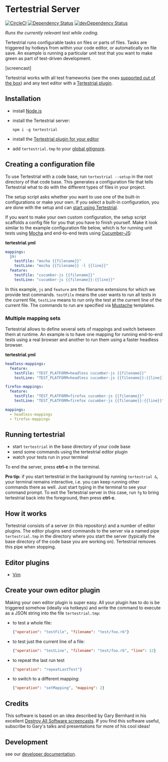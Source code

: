 # Tertestrial Server

[![CircleCI](https://circleci.com/gh/kevgo/tertestrial-server.svg?style=shield)](https://circleci.com/gh/kevgo/tertestrial-server)
[![Dependency Status](https://david-dm.org/kevgo/tertestrial-server.svg)](https://david-dm.org/kevgo/tertestrial-server)
[![devDependency Status](https://david-dm.org/kevgo/tertestrial-server/dev-status.svg)](https://david-dm.org/kevgo/tertestrial-server#info=devDependencies)

_Runs the currently relevant test while coding._

Tertestrial runs configurable tasks on files or parts of files.
Tasks are triggered by hotkeys from within your code editor,
or automatically on file save.
An example is running a particular unit test that you want to make green
as part of test-driven development.

[screencast]

Tertestrial works with all test frameworks (see the ones [supported out of the box](mappings))
and any text editor with a [Tertestrial plugin](#editor-plugins).


## Installation

* install [Node.js](https://nodejs.org/en)

* install the Tertestrial server:

  ```
  npm i -g tertestrial
  ```

* install the [Tertestrial plugin for your editor](#editor-plugins)

* add `tertestrial.tmp` to your
  [global gitignore](https://help.github.com/articles/ignoring-files/#create-a-global-gitignore).


## Creating a configuration file

To use Tertestrial with a code base,
run `tertestrial --setup` in the root directory of that code base.
This generates a configuration file
that tells Tertestrial
what to do with the different types of files in your project.

The setup script asks whether you want to use one of the built-in configurations
or make your own.
If you select a built-in configuration,
you are done with the setup and can [start using Tertestrial](#running-tertestrial).

If you want to make your own custom configuration,
the setup script scaffolds a config file for you that you have to finish yourself.
Make it look similar to the example configuration file below,
which is for running unit tests using [Mocha](https://mochajs.org)
and end-to-end tests using [Cucumber-JS](https://github.com/cucumber/cucumber-js):

__tertestrial.yml__
```yml
mappings:
  js:
    testFile: "mocha {{filename}}"
    testLine: "mocha {{filename}} -l {{line}}"
  feature:
    testFile: "cucumber-js {{filename}}"
    testLine: "cucumber-js {{filename}}:{{line}}"
```

In this example,
`js` and `feature` are the filename extensions for which we provide test commands.
`testFile` means the user wants to run all tests in the current file,
`testLine` means to run only the test at the current line of the current file.
The commands to run are specified via
<a href="https://en.wikipedia.org/wiki/Mustache_(template_system)#Examples)">Mustache</a> templates.


### Multiple mapping sets

Tertestrial allows to define several sets of mappings
and switch between them at runtime.
An example is to have one mapping for running end-to-end tests using a real browser
and another to run them using a faster headless browser.

__tertestrial.yml__

```yml
headless-mappings:
  feature:
    testFile: "TEST_PLATFORM=headless cucumber-js {{filename}}"
    testLine: "TEST_PLATFORM=headless cucumber-js {{filename}}:{{line}}"

firefox-mappings:
  feature:
    testFile: "TEST_PLATFORM=firefox cucumber-js {{filename}}"
    testLine: "TEST_PLATFORM=firefox cucumber-js {{filename}}:{{line}}"

mappings:
  - headless-mappings
  - firefox-mappings
```


## Running tertestrial

* start `tertestrial` in the base directory of your code base
* send some commands using the tertestrial editor plugin
* watch your tests run in your terminal

To end the server, press __ctrl-c__ in the terminal.


__Pro tip:__ if you start tertestrial in the background by running `tertestrial &`,
your terminal remains interactive,
i.e. you can keep running other commands there as well.
Just start typing in the terminal to see your command prompt.
To exit the Tertestrial server in this case,
run `fg` to bring tertestrial back into the foreground,
then press __ctrl-c__.


## How it works

Tertestrial consists of a server (in this repository)
and a number of editor plugins.
The editor plugins send commands to the server
via a named pipe `tertestrial.tmp` in the directory where you start the server
(typically the base directory of the code base you are working on).
Tertestrial removes this pipe when stopping.


## Editor plugins

* [Vim](https://github.com/kevgo/tertestrial-vim)


## Create your own editor plugin

Making your own editor plugin is super easy.
All your plugin has to do is be triggered somehow (ideally via hotkeys)
and write the command to execute as a JSON string into the file `tertestrial.tmp`:

* to test a whole file:

  ```json
  {"operation": "testFile", "filename": "test/foo.rb"}
  ```

* to test just the current line of a file:

  ```json
  {"operation": "testLine", "filename": "test/foo.rb", "line": 12}
  ```

* to repeat the last run test

  ```json
  {"operation": "repeatLastTest"}
  ```

* to switch to a different mapping:

  ```json
  {"operation": "setMapping", "mapping": 2}
  ```


## Credits

This software is based on an idea described by Gary Bernhard in his excellent
[Destroy All Software screencasts](https://www.destroyallsoftware.com/screencasts/catalog/running-tests-asynchronously).
If you find this software useful,
subscribe to Gary's talks and presentations
for more of his cool ideas!


## Development

see our [developer documentation](CONTRIBUTING.md).
